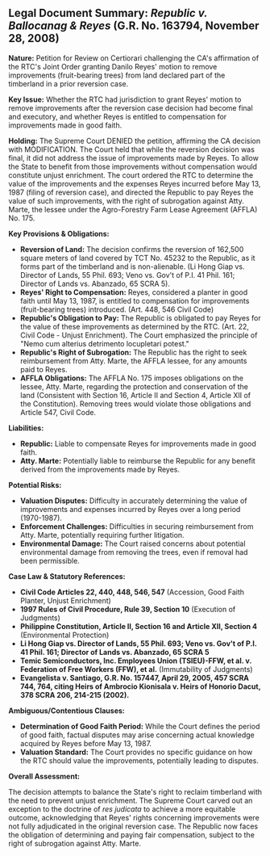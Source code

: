 ## Legal Document Summary: *Republic v. Ballocanag & Reyes* (G.R. No. 163794, November 28, 2008)

**Nature:** Petition for Review on Certiorari challenging the CA's affirmation of the RTC's Joint Order granting Danilo Reyes' motion to remove improvements (fruit-bearing trees) from land declared part of the timberland in a prior reversion case.

**Key Issue:** Whether the RTC had jurisdiction to grant Reyes' motion to remove improvements after the reversion case decision had become final and executory, and whether Reyes is entitled to compensation for improvements made in good faith.

**Holding:** The Supreme Court DENIED the petition, affirming the CA decision with MODIFICATION. The Court held that while the reversion decision was final, it did not address the issue of improvements made by Reyes. To allow the State to benefit from those improvements without compensation would constitute unjust enrichment.  The court ordered the RTC to determine the value of the improvements and the expenses Reyes incurred before May 13, 1987 (filing of reversion case), and directed the Republic to pay Reyes the value of such improvements, with the right of subrogation against Atty. Marte, the lessee under the Agro-Forestry Farm Lease Agreement (AFFLA) No. 175.

**Key Provisions & Obligations:**

*   **Reversion of Land:** The decision confirms the reversion of 162,500 square meters of land covered by TCT No. 45232 to the Republic, as it forms part of the timberland and is non-alienable. (Li Hong Giap vs. Director of Lands, 55 Phil. 693; Veno vs. Gov't of P.I. 41 Phil. 161; Director of Lands vs. Abanzado, 65 SCRA 5).
*   **Reyes' Right to Compensation:**  Reyes, considered a planter in good faith until May 13, 1987, is entitled to compensation for improvements (fruit-bearing trees) introduced.  (Art. 448, 546 Civil Code)
*   **Republic's Obligation to Pay:** The Republic is obligated to pay Reyes for the value of these improvements as determined by the RTC. (Art. 22, Civil Code - Unjust Enrichment).  The Court emphasized the principle of "Nemo cum alterius detrimento locupletari potest."
*   **Republic's Right of Subrogation:** The Republic has the right to seek reimbursement from Atty. Marte, the AFFLA lessee, for any amounts paid to Reyes.
*   **AFFLA Obligations:** The AFFLA No. 175 imposes obligations on the lessee, Atty. Marte, regarding the protection and conservation of the land (Consistent with Section 16, Article II and Section 4, Article XII of the Constitution).  Removing trees would violate those obligations and Article 547, Civil Code.

**Liabilities:**

*   **Republic:** Liable to compensate Reyes for improvements made in good faith.
*   **Atty. Marte:** Potentially liable to reimburse the Republic for any benefit derived from the improvements made by Reyes.

**Potential Risks:**

*   **Valuation Disputes:** Difficulty in accurately determining the value of improvements and expenses incurred by Reyes over a long period (1970-1987).
*   **Enforcement Challenges:** Difficulties in securing reimbursement from Atty. Marte, potentially requiring further litigation.
*   **Environmental Damage:** The Court raised concerns about potential environmental damage from removing the trees, even if removal had been permissible.

**Case Law & Statutory References:**

*   **Civil Code Articles 22, 440, 448, 546, 547** (Accession, Good Faith Planter, Unjust Enrichment)
*   **1997 Rules of Civil Procedure, Rule 39, Section 10** (Execution of Judgments)
*    **Philippine Constitution, Article II, Section 16 and Article XII, Section 4** (Environmental Protection)
*   **Li Hong Giap vs. Director of Lands, 55 Phil. 693; Veno vs. Gov't of P.I. 41 Phil. 161; Director of Lands vs. Abanzado, 65 SCRA 5**
*   **Temic Semiconductors, Inc. Employees Union (TSIEU)-FFW, et al. v. Federation of Free Workers (FFW), et al.** (Immutability of Judgments)
*   **Evangelista v. Santiago, G.R. No. 157447, April 29, 2005, 457 SCRA 744, 764, citing Heirs of Ambrocio Kionisala v. Heirs of Honorio Dacut, 378 SCRA 206, 214-215 (2002).**

**Ambiguous/Contentious Clauses:**

*   **Determination of Good Faith Period:** While the Court defines the period of good faith, factual disputes may arise concerning actual knowledge acquired by Reyes before May 13, 1987.
*   **Valuation Standard:** The Court provides no specific guidance on how the RTC should value the improvements, potentially leading to disputes.

**Overall Assessment:**

The decision attempts to balance the State's right to reclaim timberland with the need to prevent unjust enrichment. The Supreme Court carved out an exception to the doctrine of *res judicata* to achieve a more equitable outcome, acknowledging that Reyes' rights concerning improvements were not fully adjudicated in the original reversion case.  The Republic now faces the obligation of determining and paying fair compensation, subject to the right of subrogation against Atty. Marte.
